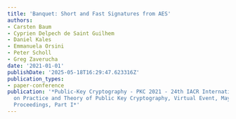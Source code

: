 ```yaml
---
title: 'Banquet: Short and Fast Signatures from AES'
authors:
- Carsten Baum
- Cyprien Delpech de Saint Guilhem
- Daniel Kales
- Emmanuela Orsini
- Peter Scholl
- Greg Zaverucha
date: '2021-01-01'
publishDate: '2025-05-18T16:29:47.623316Z'
publication_types:
- paper-conference
publication: '*Public-Key Cryptography - PKC 2021 - 24th IACR International Conference
  on Practice and Theory of Public Key Cryptography, Virtual Event, May 10-13, 2021,
  Proceedings, Part I*'
---
```

